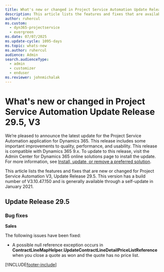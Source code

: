 ```yaml
---
title: What's new or changed in Project Service Automation Update Release 29.5 Hotfix, V3
description: This article lists the features and fixes that are available in Project Service Automation Update Release 29.5 Hotfix, V3.
author: ruhercul
ms.custom: 
  - dyn365-projectservice
  - evergreen
ms.date: 07/07/2025
ms.update-cycle: 1095-days
ms.topic: whats-new
ms.author: ruhercul
audience: Admin
search.audienceType: 
  - admin
  - customizer
  - enduser
ms.reviewer: johnmichalak
---
```



# What's new or changed in Project Service Automation Update Release 29.5, V3

We’re pleased to announce the latest update for the Project Service Automation application for Dynamics 365. This release includes some important improvements to quality, performance, and usability. This release is compatible with Dynamics 365 9.x. To update to this release, visit the Admin Center for Dynamics 365 online solutions page to install the update. For more information, see [Install, update, or remove a preferred solution](/power-platform/admin/install-remove-preferred-solution).

This article lists the features and fixes that are new or changed for Project Service Automation V3, Update Release 29.5. This version has a build number of V3.10.47.150 and is generally available through a self-update in January 2021.

## Update Release 29.5

### Bug fixes


**Sales**

The following issues have been fixed:

- A possible null reference exception occurs in **ContractLineMapHelper.UpdateContractLineDetailPriceListReference** when you close a quote as won and the quote has no price list.


[!INCLUDE[footer-include](../includes/footer-banner.md)]
